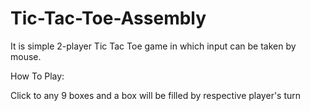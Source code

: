 # Tic-Tac-Toe-Assembly

It is simple 2-player Tic Tac Toe game in which input can be taken by mouse.

How To Play:

Click to any 9 boxes and a box will be filled by respective player's turn
